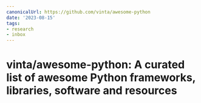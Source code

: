 ```yaml
---
canonicalUrl: https://github.com/vinta/awesome-python
date: '2023-08-15'
tags:
- research
- inbox
---
```


# vinta/awesome-python: A curated list of awesome Python frameworks, libraries, software and resources